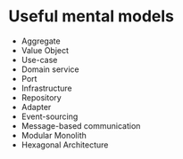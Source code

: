 # Useful mental models

- Aggregate
- Value Object
- Use-case
- Domain service
- Port
- Infrastructure
- Repository
- Adapter
- Event-sourcing
- Message-based communication
- Modular Monolith
- Hexagonal Architecture
